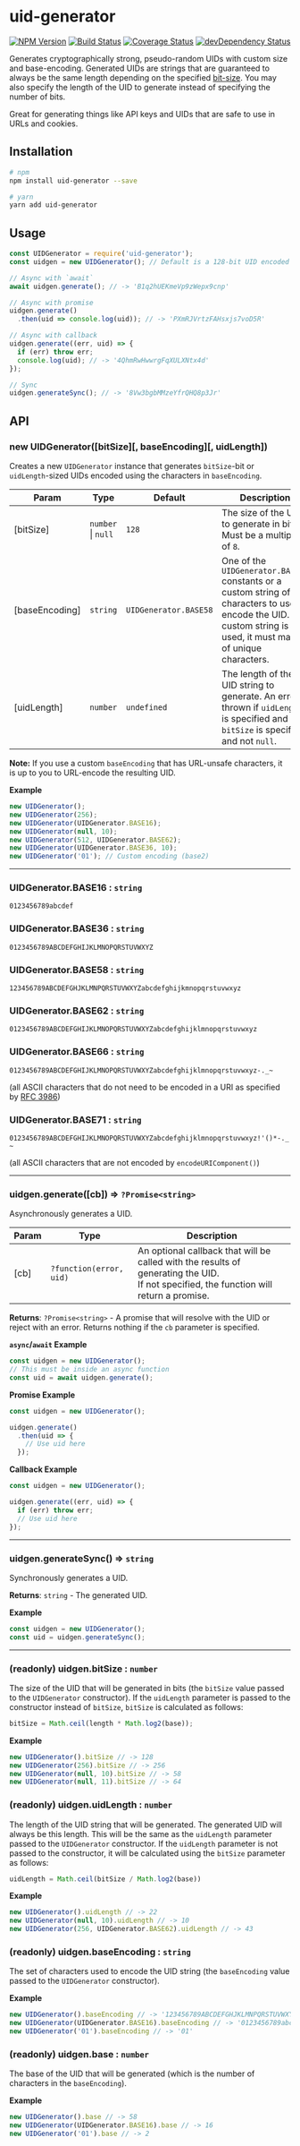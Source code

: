 # uid-generator

[![NPM Version](https://img.shields.io/npm/v/uid-generator.svg)](https://www.npmjs.com/package/uid-generator)
[![Build Status](https://travis-ci.org/nwoltman/node-uid-generator.svg?branch=master)](https://travis-ci.org/nwoltman/node-uid-generator)
[![Coverage Status](https://coveralls.io/repos/github/nwoltman/node-uid-generator/badge.svg?branch=master)](https://coveralls.io/github/nwoltman/node-uid-generator?branch=master)
[![devDependency Status](https://david-dm.org/nwoltman/node-uid-generator/dev-status.svg)](https://david-dm.org/nwoltman/node-uid-generator?type=dev)

Generates cryptographically strong, pseudo-random UIDs with custom size and base-encoding. Generated UIDs are strings that are guaranteed to always be the same length depending on the specified [bit-size](#api). You may also specify the length of the UID to generate instead of specifying the number of bits.

Great for generating things like API keys and UIDs that are safe to use in URLs and cookies.


## Installation

```sh
# npm
npm install uid-generator --save

# yarn
yarn add uid-generator
```


## Usage

```js
const UIDGenerator = require('uid-generator');
const uidgen = new UIDGenerator(); // Default is a 128-bit UID encoded in base58

// Async with `await`
await uidgen.generate(); // -> 'B1q2hUEKmeVp9zWepx9cnp'

// Async with promise
uidgen.generate()
  .then(uid => console.log(uid)); // -> 'PXmRJVrtzFAHsxjs7voD5R'

// Async with callback
uidgen.generate((err, uid) => {
  if (err) throw err;
  console.log(uid); // -> '4QhmRwHwwrgFqXULXNtx4d'
});

// Sync
uidgen.generateSync(); // -> '8Vw3bgbMMzeYfrQHQ8p3Jr'
```


## API

### new UIDGenerator([bitSize][, baseEncoding][, uidLength])

Creates a new `UIDGenerator` instance that generates `bitSize`-bit or `uidLength`-sized UIDs encoded using the characters in `baseEncoding`.

| Param          | Type               | Default               | Description
|----------------|--------------------|-----------------------|-------------
| [bitSize]      | `number` \| `null` | `128`                 | The size of the UID to generate in bits. Must be a multiple of `8`.
| [baseEncoding] | `string`           | `UIDGenerator.BASE58` | One of the `UIDGenerator.BASE##` constants or a custom string of characters to use to encode the UID. If a custom string is used, it must made of unique characters.
| [uidLength]    | `number`           | `undefined`           | The length of the UID string to generate. An error is thrown if `uidLength` is specified and `bitSize` is specified and not `null`.

**Note:** If you use a custom `baseEncoding` that has URL-unsafe characters, it is up to you to URL-encode the resulting UID.

**Example**

```js
new UIDGenerator();
new UIDGenerator(256);
new UIDGenerator(UIDGenerator.BASE16);
new UIDGenerator(null, 10);
new UIDGenerator(512, UIDGenerator.BASE62);
new UIDGenerator(UIDGenerator.BASE36, 10);
new UIDGenerator('01'); // Custom encoding (base2)
```

---

### UIDGenerator.BASE16 : `string`
`0123456789abcdef`

### UIDGenerator.BASE36 : `string`
`0123456789ABCDEFGHIJKLMNOPQRSTUVWXYZ`

### UIDGenerator.BASE58 : `string`
`123456789ABCDEFGHJKLMNPQRSTUVWXYZabcdefghijkmnopqrstuvwxyz`

### UIDGenerator.BASE62 : `string`
`0123456789ABCDEFGHIJKLMNOPQRSTUVWXYZabcdefghijklmnopqrstuvwxyz`

### UIDGenerator.BASE66 : `string`
`0123456789ABCDEFGHIJKLMNOPQRSTUVWXYZabcdefghijklmnopqrstuvwxyz-._~`

(all ASCII characters that do not need to be encoded in a URI as specified by [RFC 3986](https://tools.ietf.org/html/rfc3986#section-2.3))

### UIDGenerator.BASE71 : `string`
`0123456789ABCDEFGHIJKLMNOPQRSTUVWXYZabcdefghijklmnopqrstuvwxyz!'()*-._~`

(all ASCII characters that are not encoded by `encodeURIComponent()`)

---

### uidgen.generate([cb]) ⇒ `?Promise<string>`
  
Asynchronously generates a UID.

| Param | Type | Description |
|-------|------|-------------|
| [cb] | `?function(error, uid)` | An optional callback that will be called with the results of generating the UID.<br>If not specified, the function will return a promise. |

**Returns**: `?Promise<string>` - A promise that will resolve with the UID or reject with an error. Returns nothing if the `cb` parameter is specified.

**`async`/`await` Example**

```js
const uidgen = new UIDGenerator();
// This must be inside an async function
const uid = await uidgen.generate();
```

**Promise Example**

```js
const uidgen = new UIDGenerator();

uidgen.generate()
  .then(uid => {
    // Use uid here
  });
```

**Callback Example**

```js
const uidgen = new UIDGenerator();

uidgen.generate((err, uid) => {
  if (err) throw err;
  // Use uid here
});
```

---

### uidgen.generateSync() ⇒ `string`

Synchronously generates a UID.

**Returns**: `string` - The generated UID.

**Example**

```js
const uidgen = new UIDGenerator();
const uid = uidgen.generateSync();
```

---

### (readonly) uidgen.bitSize : `number`

The size of the UID that will be generated in bits (the `bitSize` value passed to the `UIDGenerator` constructor).
If the `uidLength` parameter is passed to the constructor instead of `bitSize`, `bitSize` is calculated as follows:

```js
bitSize = Math.ceil(length * Math.log2(base));
```

**Example**

```js
new UIDGenerator().bitSize // -> 128
new UIDGenerator(256).bitSize // -> 256
new UIDGenerator(null, 10).bitSize // -> 58
new UIDGenerator(null, 11).bitSize // -> 64
```

### (readonly) uidgen.uidLength : `number`

The length of the UID string that will be generated. The generated UID will always be this length.
This will be the same as the `uidLength` parameter passed to the `UIDGenerator` constructor.
If the `uidLength` parameter is not passed to the constructor, it will be calculated using the `bitSize` parameter as follows:

```js
uidLength = Math.ceil(bitSize / Math.log2(base))
```

**Example**

```js
new UIDGenerator().uidLength // -> 22
new UIDGenerator(null, 10).uidLength // -> 10
new UIDGenerator(256, UIDGenerator.BASE62).uidLength // -> 43
```

### (readonly) uidgen.baseEncoding : `string`

The set of characters used to encode the UID string (the `baseEncoding` value passed to the `UIDGenerator` constructor).

**Example**

```js
new UIDGenerator().baseEncoding // -> '123456789ABCDEFGHJKLMNPQRSTUVWXYZabcdefghijkmnopqrstuvwxyz'
new UIDGenerator(UIDGenerator.BASE16).baseEncoding // -> '0123456789abcdef'
new UIDGenerator('01').baseEncoding // -> '01'
```

### (readonly) uidgen.base : `number`

The base of the UID that will be generated (which is the number of characters in the `baseEncoding`).

**Example**

```js
new UIDGenerator().base // -> 58
new UIDGenerator(UIDGenerator.BASE16).base // -> 16
new UIDGenerator('01').base // -> 2
```
